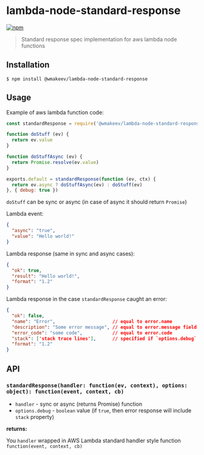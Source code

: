 lambda-node-standard-response
=============================

[![npm](https://img.shields.io/npm/v/@wmakeev/lambda-node-standard-response.svg?maxAge=1800&style=flat-square)](https://www.npmjs.com/package/@wmakeev/lambda-node-standard-response)

> Standard response spec implementation for aws lambda node functions

## Installation

```
$ npm install @wmakeev/lambda-node-standard-response
```

## Usage

Example of aws lambda function code:

```js
const standardResponse = require('@wmakeev/lambda-node-standard-response')

function doStuff (ev) {
  return ev.value
}

function doStuffAsync (ev) {
  return Promise.resolve(ev.value)
}

exports.default = standardResponse(function (ev, ctx) {
  return ev.async ? doStuffAsync(ev) : doStuff(ev)
}, { debug: true })
```

`doStuff` can be sync or async (in case of async it should return `Promise`)

Lambda event:

```json
{
  "async": "true",
  "value": "Hello world!"
}
```


Lambda response (same in sync and async cases):

```json
{
  "ok": true,
  "result": "Hello world!",
  "format": "1.2"
}
```

Lambda response in the case `standardResponse` caught an error:

```json
{
  "ok": false,
  "name": "Error",                     // equal to error.name
  "description": "Some error message", // equal to error.message field or 'Unknown error' (if handler returns not Error type without not empty message string field or string type error)
  "error_code": "some code",           // equal to error.code
  "stack": ['stack trace lines'],      // specified if `options.debug` is true
  "format": "1.2"
}
```

## API

### `standardResponse(handler: function(ev, context), options: object): function(event, context, cb)`

- `handler` - sync or async (returns Promise) function
- `options.debug` - `boolean` value (if `true`, then error response will include `stack` property)

**returns:**

You `handler` wrapped in AWS Lambda standard handler style function `function(event, context, cb)`

